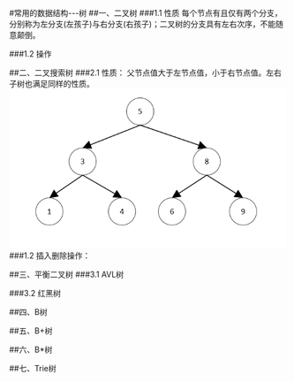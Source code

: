 #常用的数据结构---树
##一、二叉树
###1.1 性质
每个节点有且仅有两个分支，分别称为左分支(左孩子)与右分支(右孩子)；二叉树的分支具有左右次序，不能随意颠倒。

###1.2 操作



##二、二叉搜索树
###2.1 性质：
父节点值大于左节点值，小于右节点值。左右子树也满足同样的性质。
![二叉搜索树](/assets/二叉搜索树.png)
###1.2 插入删除操作：

##三、平衡二叉树
###3.1 AVL树

###3.2 红黑树

##四、B树

##五、B+树


##六、B*树


##七、Trie树
